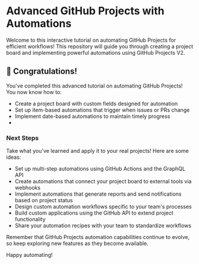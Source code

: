 
# Advanced GitHub Projects with Automations

Welcome to this interactive tutorial on automating GitHub Projects for efficient workflows! This repository will guide you through creating a project board and implementing powerful automations using GitHub Projects V2.

## 🎉 Congratulations!

You've completed this advanced tutorial on automating GitHub Projects! You now know how to:

- Create a project board with custom fields designed for automation
- Set up item-based automations that trigger when issues or PRs change
- Implement date-based automations to maintain timely progress
- 
### Next Steps

Take what you've learned and apply it to your real projects! Here are some ideas:

- Set up multi-step automations using GitHub Actions and the GraphQL API
- Create automations that connect your project board to external tools via webhooks
- Implement automations that generate reports and send notifications based on project status
- Design custom automation workflows specific to your team's processes
- Build custom applications using the GitHub API to extend project functionality
- Share your automation recipes with your team to standardize workflows

Remember that GitHub Projects automation capabilities continue to evolve, so keep exploring new features as they become available.

Happy automating!
